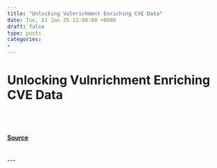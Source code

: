 ```yaml
---
title: "Unlocking Vulnrichment Enriching CVE Data"
date: Tue, 21 Jan 25 12:00:00 +0000
draft: false
type: posts
categories: 
- 
---
```

# Unlocking Vulnrichment Enriching CVE Data

<br/>

<br/>


#### [Source](https://www.cisa.gov/news-events/news/unlocking-vulnrichment-enriching-cve-data)

<br/>
---
